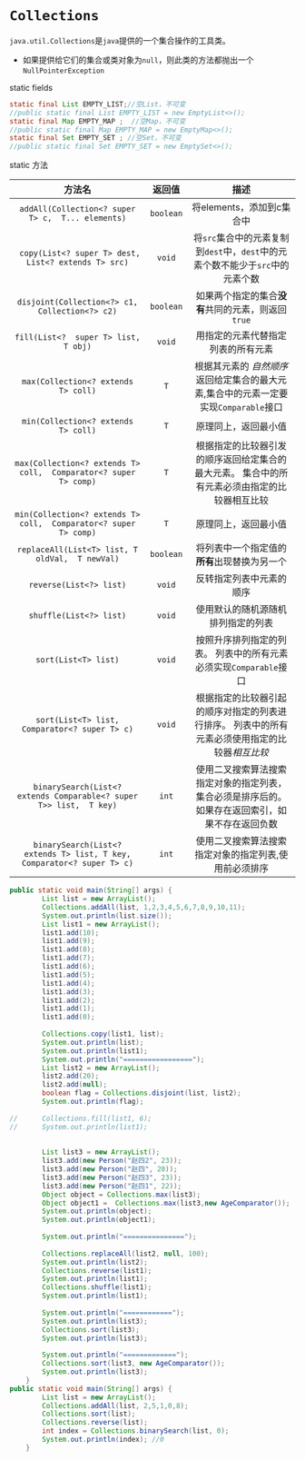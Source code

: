 # `Collections`

`java.util.Collections`是`java`提供的一个集合操作的工具类。

- 如果提供给它们的集合或类对象为`null`，则此类的方法都抛出一个`NullPointerException`

static fields

```java
static final List EMPTY_LIST;//空List，不可变
//public static final List EMPTY_LIST = new EmptyList<>();
static final Map EMPTY_MAP ;  //空Map，不可变
//public static final Map EMPTY_MAP = new EmptyMap<>();
static final Set EMPTY_SET ; //空Set，不可变
//public static final Set EMPTY_SET = new EmptySet<>();
```

static 方法

|                            方法名                            |  返回值   |                             描述                             |
| :----------------------------------------------------------: | :-------: | :----------------------------------------------------------: |
|      `addAll(Collection<? super T> c,  T... elements)`       | `boolean` |                  将elements，添加到c集合中                   |
|     ` copy(List<? super T> dest, List<? extends T> src)`     |  `void`   | 将`src`集合中的元素复制到`dest`中，`dest`中的元素个数不能少于`src`中的元素个数 |
|        `disjoint(Collection<?> c1, Collection<?> c2)`        | `boolean` |     如果两个指定的集合**没有**共同的元素，则返回 `true`      |
|             `fill(List<?  super T> list, T obj)`             |  `void`   |              用指定的元素代替指定列表的所有元素              |
|             `max(Collection<? extends  T> coll)`             |    `T`    | 根据其元素的 *自然顺序*返回给定集合的最大元素,集合中的元素一定要实现`Comparable`接口 |
|             `min(Collection<? extends  T> coll)`             |    `T`    |                     原理同上，返回最小值                     |
| `max(Collection<? extends T> coll,  Comparator<? super  T> comp)` |    `T`    | 根据指定的比较器引发的顺序返回给定集合的最大元素。 集合中的所有元素必须由指定的比较器相互比较 |
| `min(Collection<? extends T> coll,  Comparator<? super  T> comp)` |    `T`    |                     原理同上，返回最小值                     |
|       `replaceAll(List<T> list, T oldVal,  T newVal)`        | `boolean` |         将列表中一个指定值的**所有**出现替换为另一个         |
|                   `reverse(List<?> list)`                    |  `void`   |                   反转指定列表中元素的顺序                   |
|                   `shuffle(List<?> list)`                    |  `void`   |              使用默认的随机源随机排列指定的列表              |
|                     `sort(List<T> list)`                     |  `void`   | 按照升序排列指定的列表。 列表中的所有元素必须实现`Comparable`接口 |
|        `sort(List<T> list, Comparator<? super T> c)`         |  `void`   | 根据指定的比较器引起的顺序对指定的列表进行排序。 列表中的所有元素必须使用指定的比较器*相互比较* |
| `binarySearch(List<?  extends Comparable<? super T>> list,  T key)` |   `int`   | 使用二叉搜索算法搜索指定对象的指定列表，集合必须是排序后的。如果存在返回索引，如果不存在返回负数 |
| `binarySearch(List<?  extends T> list, T key, Comparator<? super T> c)` |   `int`   |    使用二叉搜索算法搜索指定对象的指定列表,使用前必须排序     |

```java
public static void main(String[] args) {
		List list = new ArrayList();
		Collections.addAll(list, 1,2,3,4,5,6,7,8,9,10,11);
		System.out.println(list.size());
		List list1 = new ArrayList();
		list1.add(10);
		list1.add(9);
		list1.add(8);
		list1.add(7);
		list1.add(6);
		list1.add(5);
		list1.add(4);
		list1.add(3);
		list1.add(2);
		list1.add(1);
		list1.add(0);
		
		Collections.copy(list1, list);
		System.out.println(list);
		System.out.println(list1);
		System.out.println("=================");
		List list2 = new ArrayList();
		list2.add(20);
		list2.add(null);
		boolean flag = Collections.disjoint(list, list2);
		System.out.println(flag);
		
//		Collections.fill(list1, 6);
//		System.out.println(list1);
		
		
		List list3 = new ArrayList();
		list3.add(new Person("赵四2", 23));
		list3.add(new Person("赵四", 20));
		list3.add(new Person("赵四3", 23));
		list3.add(new Person("赵四1", 22));
		Object object = Collections.max(list3);
		Object object1 =  Collections.max(list3,new AgeComparator());
		System.out.println(object);
		System.out.println(object1);
		
		System.out.println("===============");
		
		Collections.replaceAll(list2, null, 100);
		System.out.println(list2);
		Collections.reverse(list1);
		System.out.println(list1);
		Collections.shuffle(list1);
		System.out.println(list1);
		
		System.out.println("============");
		System.out.println(list3);
		Collections.sort(list3);
		System.out.println(list3);
		
		System.out.println("=============");
		Collections.sort(list3, new AgeComparator());
		System.out.println(list3);
	}
public static void main(String[] args) {
		List list = new ArrayList();
		Collections.addAll(list, 2,5,1,0,8);
		Collections.sort(list);
		Collections.reverse(list);
		int index = Collections.binarySearch(list, 0);
		System.out.println(index); //0
	}
```

